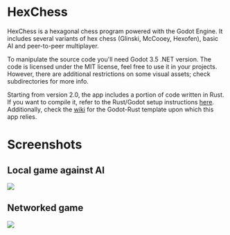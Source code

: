 # HexChess
HexChess is a hexagonal chess program powered with the Godot Engine. It includes several variants of hex chess (Glinski, McCooey, Hexofen), basic AI and peer-to-peer multiplayer.

To manipulate the source code you'll need Godot 3.5 .NET version. The code is licensed under the MIT license, feel free to use it in your projects. However, there are additional restrictions on some visual assets; check subdirectories for more info.

Starting from version 2.0, the app includes a portion of code written in Rust. If you want to compile it, refer to the Rust/Godot setup instructions [here](https://godot-rust.github.io/book/gdnative/intro/setup.html). Additionally, check the [wiki](https://github.com/macalimlim/godot-rust-template/wiki) for the Godot-Rust template upon which this app relies.

# Screenshots
## Local game against AI
 <img src="https://github.com/esbudylin/HexChess/assets/111509227/1a752643-764c-4202-ade2-9de20d5dcd43">

## Networked game
 <img src="https://github.com/esbudylin/HexChess/assets/111509227/cb116144-b204-4346-b6fe-c0e7ff44cc8b" >
